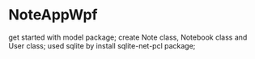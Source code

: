 # NoteAppWpf
get started with model package;
create Note class, Notebook class and User class;
used sqlite by install sqlite-net-pcl package;

